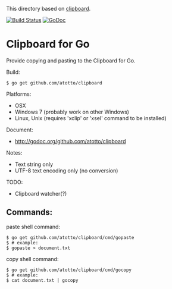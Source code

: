 This directory based on [clipboard](https://github.com/atotto/clipboard).

[![Build Status](https://travis-ci.org/atotto/clipboard.svg?branch=master)](https://travis-ci.org/atotto/clipboard)
[![GoDoc](https://godoc.org/github.com/atotto/clipboard?status.svg)](http://godoc.org/github.com/atotto/clipboard)
<!--[![Build Status](https://drone.io/github.com/atotto/clipboard/status.png)](https://drone.io/github.com/atotto/clipboard/latest) -->

# Clipboard for Go

Provide copying and pasting to the Clipboard for Go.

<!--Download shell commands at https://drone.io/github.com/atotto/clipboard/files-->

Build:

    $ go get github.com/atotto/clipboard

Platforms:

* OSX
* Windows 7 (probably work on other Windows)
* Linux, Unix (requires 'xclip' or 'xsel' command to be installed)


Document: 

* http://godoc.org/github.com/atotto/clipboard

Notes:

* Text string only
* UTF-8 text encoding only (no conversion)

TODO:

* Clipboard watcher(?)

## Commands:

paste shell command:

    $ go get github.com/atotto/clipboard/cmd/gopaste
    $ # example:
    $ gopaste > document.txt

copy shell command:

    $ go get github.com/atotto/clipboard/cmd/gocopy
    $ # example:
    $ cat document.txt | gocopy



